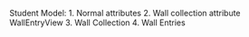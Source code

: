 Student Model:
	1. Normal attributes
	2. Wall collection attribute
		WallEntryView
	3. Wall Collection
	4. Wall Entries